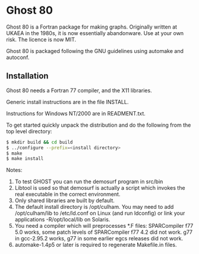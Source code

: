 Ghost 80
========

Ghost 80 is a Fortran package for making graphs. Originally written at
UKAEA in the 1980s, it is now essentially abandonware. Use at your own
risk. The licence is now MIT.

Ghost 80 is packaged following the GNU guidelines using
automake and autoconf.

## Installation

Ghost 80 needs a Fortran 77 compiler, and the X11 libraries.

Generic install instructions are in the file INSTALL.

Instructions for Windows NT/2000 are in READMENT.txt.

To get started quickly unpack the distribution and do
the following from the top level directory:

```bash
$ mkdir build && cd build
$ ../configure --prefix=<install directory>
$ make
$ make install
```

Notes:

1) To test GHOST you can run the demosurf program in src/bin
2) Libtool is used so that demosurf is actually a script which
invokes the real executable in the correct environment.
3) Only shared libraries are built by default.
4) The default install directory is /opt/culham. You may need to
add /opt/culham/lib to /etc/ld.conf on Linux (and run ldconfig) or 
link your applications  -R/opt/local/lib on Solaris.
5) You need a compiler which will preprocesses *.F files: SPARCompiler 
f77 5.0 works, some patch levels of SPARCompiler f77 4.2 did not work. 
g77 in gcc-2.95.2 works, g77 in some earlier egcs releases did not work.
6) automake-1.4p5 or later is required to regenerate Makefile.in files.


